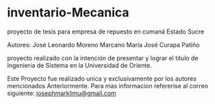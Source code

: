 # inventario-Mecanica
proyecto de tesis para empresa de repuesto en cumaná Estado Sucre

Autores: 
José Leonardo Moreno Marcano
María José Curapa Patiño

proyecto realizado con la intención de presentar y lograr el titulo de
Ingenieria de Sistema en la Universidad de Oriente.

Este Proyecto fue realizado unica y exclusivamente por los autores mencionados
Anteriormente.
Para mas informacion refererise al correo siguiente:
josephmarklimu@gmail.com
